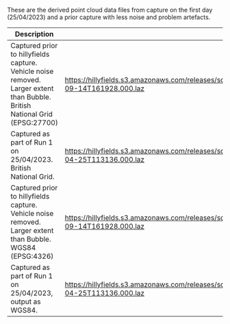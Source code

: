 These are the derived point cloud data files from capture on the first day (25/04/2023) and a prior capture with less noise and problem artefacts.

|Description|Link|
|-----------|----|
|Captured prior to hillyfields capture. Vehicle noise removed. Larger extent than Bubble. British National Grid (EPSG:27700) |https://hillyfields.s3.amazonaws.com/releases/scenegraph/bubble/StreetDrone/PointCloud/STREETDRONE.POINTCLOUD_BNG.2022-09-14T161928.000.laz|
|Captured as part of Run 1 on 25/04/2023. British National Grid.|https://hillyfields.s3.amazonaws.com/releases/scenegraph/bubble/StreetDrone/PointCloud/STREETDRONE.POINTCLOUD_BNG.2023-04-25T113136.000.laz|
|Captured prior to hillyfields capture. Vehicle noise removed. Larger extent than Bubble. WGS84 (EPSG:4326)|https://hillyfields.s3.amazonaws.com/releases/scenegraph/bubble/StreetDrone/PointCloud/STREETDRONE.POINTCLOUD_LLA.2022-09-14T161928.000.laz|
|Captured as part of Run 1 on 25/04/2023, output as WGS84.|https://hillyfields.s3.amazonaws.com/releases/scenegraph/bubble/StreetDrone/PointCloud/STREETDRONE.POINTCLOUD_LLA.2023-04-25T113136.000.laz|
